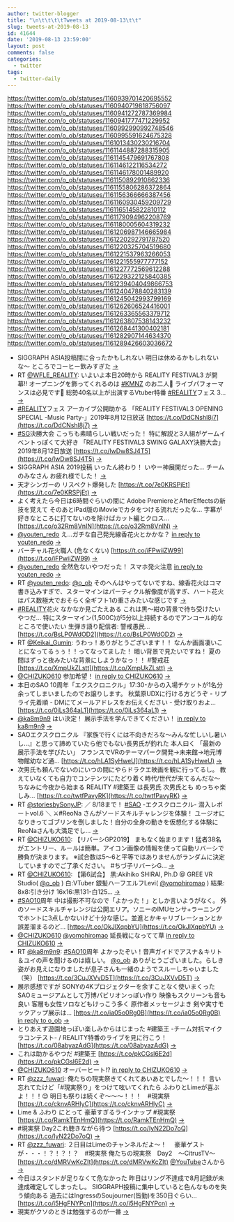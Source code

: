 ```yaml
---
author: twitter-blogger
title: "\n\t\t\t\tTweets at 2019-08-13\t\t"
slug: tweets-at-2019-08-13
id: 41644
date: '2019-08-13 23:59:00'
layout: post
comments: false
categories:
  - twitter
tags:
  - twitter-daily
---
```


https://twitter.com/o_ob/statuses/1160939701420695552 https://twitter.com/o_ob/statuses/1160940719818756097 https://twitter.com/o_ob/statuses/1160941272787369984 https://twitter.com/o_ob/statuses/1160941777471229952 https://twitter.com/o_ob/statuses/1160992990992748546 https://twitter.com/o_ob/statuses/1160995591624675328 https://twitter.com/o_ob/statuses/1161013430230216704 https://twitter.com/o_ob/statuses/1161144887288315905 https://twitter.com/o_ob/statuses/1161145479691767808 https://twitter.com/o_ob/statuses/1161146122116534272 https://twitter.com/o_ob/statuses/1161146178001489920 https://twitter.com/o_ob/statuses/1161150892910862336 https://twitter.com/o_ob/statuses/1161155806286372864 https://twitter.com/o_ob/statuses/1161156366666387456 https://twitter.com/o_ob/statuses/1161160930459209729 https://twitter.com/o_ob/statuses/1161165145822810112 https://twitter.com/o_ob/statuses/1161179094962208769 https://twitter.com/o_ob/statuses/1161180005604319232 https://twitter.com/o_ob/statuses/1161206987146665984 https://twitter.com/o_ob/statuses/1161220292791787520 https://twitter.com/o_ob/statuses/1161220325704519680 https://twitter.com/o_ob/statuses/1161221537963266053 https://twitter.com/o_ob/statuses/1161221555977777152 https://twitter.com/o_ob/statuses/1161227772569612288 https://twitter.com/o_ob/statuses/1161229322125840385 https://twitter.com/o_ob/statuses/1161239404049866753 https://twitter.com/o_ob/statuses/1161240478840283139 https://twitter.com/o_ob/statuses/1161245042993799169 https://twitter.com/o_ob/statuses/1161262606524416001 https://twitter.com/o_ob/statuses/1161263365563379712 https://twitter.com/o_ob/statuses/1161263807538143232 https://twitter.com/o_ob/statuses/1161268441300402181 https://twitter.com/o_ob/statuses/1161282907144634370 https://twitter.com/o_ob/statuses/1161289426603036672  

*   SIGGRAPH ASIA投稿間に合ったかもしれない 明日は休めるかもしれないな〜 ところでコーヒー飲みすぎた [->](https://twitter.com/o_ob/statuses/1160939701420695552)
*   RT [@WFLE_REALITY](https://twitter.com/WFLE_REALITY): いよいよ本日20時から REALITY FESTIVAL3 が開幕‼️ オープニングを飾ってくれるのは [#KMNZ](https://twitter.com/search?q=%23KMNZ&src=hash) のお二人🙌 ライブパフォーマンスは必見です👀 総勢40名以上が出演するVtuber特番 [#REALITY](https://twitter.com/search?q=%23REALITY&src=hash)フェス 3… [->](https://twitter.com/o_ob/statuses/1160940719818756097)
*   [#REALITY](https://twitter.com/search?q=%23REALITY&src=hash)フェス アーカイブ公開助かる 「REALITY FESTIVAL3 OPENING SPECIAL -Music Party-」2019年8月12日放送 [https://t.co/DdCNshl8j7](https://t.co/DdCNshl8j7) [->](https://twitter.com/o_ob/statuses/1160941272787369984)
*   [#SG](https://twitter.com/search?q=%23SG&src=hash)決勝大会 こっちも素晴らしい戦いだった！ 特に解説と3人組がゲームイベントっぽくて大好き 「REALITY FESTIVAL3 SWING GALAXY決勝大会」2019年8月12日放送 [https://t.co/lwDw8SJ4T5](https://t.co/lwDw8SJ4T5) [->](https://twitter.com/o_ob/statuses/1160941777471229952)
*   SIGGRAPH ASIA 2019投稿 いったん終わり！ いやー神展開だった... チームのみなさん お疲れ様でした！ [->](https://twitter.com/o_ob/statuses/1160992990992748546)
*   天才シンガーの リスペクト爆発した [https://t.co/7e0KRSPjEt](https://t.co/7e0KRSPjEt) [->](https://twitter.com/o_ob/statuses/1160995591624675328)
*   よく考えたら今日は6時間ぐらいの間に Adobe PremiereとAfterEffectsの新技を覚えて そのあとiPad版のiMovieでカタをつける流れだったな... 字幕が好きなところに打てないのを除けばカット編とクロス… [https://t.co/o32Rm8VnIN](https://t.co/o32Rm8VnIN) [->](https://twitter.com/o_ob/statuses/1161013430230216704)
*   [@youten_redo](https://twitter.com/youten_redo) え...ガチな自己発光線香花火とかかな？ [in reply to youten_redo](https://twitter.com/youten_redo/statuses/1161144496823779328) [->](https://twitter.com/o_ob/statuses/1161144887288315905)
*   バーチャル花火職人 (危なくない) [https://t.co/iFPwiiZW99](https://t.co/iFPwiiZW99) [->](https://twitter.com/o_ob/statuses/1161145479691767808)
*   [@youten_redo](https://twitter.com/youten_redo) 全然危ないやつだった！ スマホ発火注意 [in reply to youten_redo](https://twitter.com/youten_redo/statuses/1161145521437700096) [->](https://twitter.com/o_ob/statuses/1161146122116534272)
*   RT [@youten_redo](https://twitter.com/youten_redo): [@o_ob](https://twitter.com/o_ob) そのへんはやってないですね、線香花火はコマ書き込みすぎで、スターマインはパーティクル解像度が高すぎ、ハート花火はパス数極大でおそらく全ギフト1の重さみたいな感じです [->](https://twitter.com/o_ob/statuses/1161146178001489920)
*   [#REALITY](https://twitter.com/search?q=%23REALITY&src=hash)花火 なかなか見ごたえある これは黒〜紺の背景で待ち受けたいやつだ... 特にスターマイン(1,500C)が5分以上持続するのでアンコール的なところで使いたい 生弾き語り配信者: 警戒愚民… [https://t.co/BsLP0WdOD2](https://t.co/BsLP0WdOD2) [->](https://twitter.com/o_ob/statuses/1161150892910862336)
*   RT [@Keikai_Gumin](https://twitter.com/Keikai_Gumin): うわっ！ありがとうございます！！ なんか画面凄いことになってるぅぅ！！ってなってました！ 暗い背景で見たいですね！ 夏の間はずっと夜みたいな背景にしようかなっ！！ #警戒荘 [https://t.co/XmpUkZLstt](https://t.co/XmpUkZLstt) [->](https://twitter.com/o_ob/statuses/1161155806286372864)
*   [@CHIZUKO610](https://twitter.com/CHIZUKO610) 参加希望！ [in reply to CHIZUKO610](https://twitter.com/CHIZUKO610/statuses/1161119113378328576) [->](https://twitter.com/o_ob/statuses/1161156366666387456)
*   本日のSAO 10周年「エクスクロニクル」17:30-からの入場チケットが1名分余ってしまいましたのでお譲りします。 秋葉原UDXに行ける方どうぞ - リプライ先着順 - DMにてメールアドレスをお伝えください - 受け取りおよ… [https://t.co/0iLs364aL1](https://t.co/0iLs364aL1) [->](https://twitter.com/o_ob/statuses/1161160930459209729)
*   [@ka8m9n9](https://twitter.com/ka8m9n9) はい決定！ 展示手法を学んできてください！ [in reply to ka8m9n9](https://twitter.com/ka8m9n9/statuses/1161164538814713856) [->](https://twitter.com/o_ob/statuses/1161165145822810112)
*   SAOエクスクロニクル 『家族で行くには不向きだろな〜みんな忙しいし暑いし...』と思って諦めていたら他でもない長男氏が釣れた 本人曰く 「最新の展示手法を学びたい」 フランスでVRのテーマパーク開発→未来館→地元博物館幼など通… [https://t.co/hLA1SyHweU](https://t.co/hLA1SyHweU) [->](https://twitter.com/o_ob/statuses/1161179094962208769)
*   次男氏も頼んでないのにいつの間にやらドラクエ映画を観に行ってるし。 教えていなくても自力でコンテンツにたどり着く時代/世代が来てるんだな〜 ちなみに今夜から始まる REALITY #建築王 は長男氏 次男氏とも めっちゃ楽しみ… [https://t.co/twtfPavyRK](https://t.co/twtfPavyRK) [->](https://twitter.com/o_ob/statuses/1161180005604319232)
*   RT [@storiesbySonyJP](https://twitter.com/storiesbySonyJP): ／ 8/18まで！ [#SAO](https://twitter.com/search?q=%23SAO&src=hash) -エクスクロニクル- 潜入レポートvol.6 ＼ ⚔#ReoNa さんがソードスキルチャレンジを体験！ ユージオになりきってゴブリンを倒しました！自分の全身の動きを仮想化する体験にReoNaさんも大満足でし… [->](https://twitter.com/o_ob/statuses/1161206987146665984)
*   RT [@CHIZUKO610](https://twitter.com/CHIZUKO610): 【リバーシGP2019】 まもなく始まります！猛者38名がエントリー、ルールは簡単。アイコン画像の情報を使って自動リバーシで勝負が決まります。 ※試合数は5～6と平等ではありませんがランダムに決定していますのでご了承ください。 #ちづ子リバーシG… [->](https://twitter.com/o_ob/statuses/1161220292791787520)
*   RT [@CHIZUKO610](https://twitter.com/CHIZUKO610): 【第6試合】 黒:Akihiko SHIRAI, Ph.D @ GREE VR Studio( [@o_ob](https://twitter.com/o_ob) ) 白:VTuber 銀髪ハーフエルフLevi( [@yomohiromao](https://twitter.com/yomohiromao) ) 結果: 8x8:引き分け 16x16:黒131-白125… [->](https://twitter.com/o_ob/statuses/1161220325704519680)
*   [#SAO10](https://twitter.com/search?q=%23SAO10&src=hash)周年 中は撮影不可なので「よかった！」としか言いようがなく。 外のソードスキルチャレンジは公開エリア。ソニーのIMUセンサ+ラーニングでホントに3点しかないけど十分な感じ。並進とかキャリブレーションとか誤差溜まるのど… [https://t.co/OkJlXqpbYU](https://t.co/OkJlXqpbYU) [->](https://twitter.com/o_ob/statuses/1161221537963266053)
*   [@CHIZUKO610](https://twitter.com/CHIZUKO610) [@yomohiromao](https://twitter.com/yomohiromao) 延長戦になってて草 [in reply to CHIZUKO610](https://twitter.com/CHIZUKO610/statuses/1161216627217555457) [->](https://twitter.com/o_ob/statuses/1161221555977777152)
*   RT [@ka8m9n9](https://twitter.com/ka8m9n9): [#SAO10](https://twitter.com/search?q=%23SAO10&src=hash)周年 よかったぞい！音声ガイドでアスナ＆キリト＆ユイの声を聞けるのは嬉しい。 [@o_ob](https://twitter.com/o_ob) ありがとうございました。らしき姿がお見えになりましたが息子さんも一緒のようでスルーしちゃいました（笑） [https://t.co/3CuJXVvD5T](https://t.co/3CuJXVvD5T) [->](https://twitter.com/o_ob/statuses/1161227772569612288)
*   展示感想ですが SONYの4Kプロジェクターを余すことなく使いまくったSAOミュージアムとして万博パビリオンっぽい作り 映像もスクリーンも音も良い 客層も女性ソロなどもけっこう多く 原作者メッセージよき 剣や実寸モックアップ展示は… [https://t.co/ia05o0Rg0B](https://t.co/ia05o0Rg0B) [in reply to o_ob](https://twitter.com/o_ob/statuses/1161221537963266053) [->](https://twitter.com/o_ob/statuses/1161229322125840385)
*   とりあえず遊園地っぽい楽しみからはじまった #建築王 -チーム対抗マイクラコンテスト- / REALITY特番のライブを見に行こう！ [https://t.co/08abyazAdG](https://t.co/08abyazAdG) [->](https://twitter.com/o_ob/statuses/1161239404049866753)
*   これは助かるやつだ #建築王 [https://t.co/pkCGsl6E2d](https://t.co/pkCGsl6E2d) [->](https://twitter.com/o_ob/statuses/1161240478840283139)
*   [@CHIZUKO610](https://twitter.com/CHIZUKO610) オーバーヒート⁉︎ [in reply to CHIZUKO610](https://twitter.com/CHIZUKO610/statuses/1161235817987055616) [->](https://twitter.com/o_ob/statuses/1161245042993799169)
*   RT [@zzz_fuwari](https://twitter.com/zzz_fuwari): 俺たちの現実祭きてくれてあいあとでした～！！！ 言い忘れてたけど「#現実祭り」をつけて呟いてくれたら ふわりとLimeが喜ぶよ！！！😊 明日も祭りは続くぞ～～～！！！　#現実祭 [https://t.co/cknvARHlyC](https://t.co/cknvARHlyC) [->](https://twitter.com/o_ob/statuses/1161262606524416001)
*   Lime & ふわり にとって 豪華すぎるラインナップ #現実祭 [https://t.co/RamkTEnHmQ](https://t.co/RamkTEnHmQ) [->](https://twitter.com/o_ob/statuses/1161263365563379712)
*   #現実祭 Day2これ聴きながら待つ [https://t.co/IyN22Do7oQ](https://t.co/IyN22Do7oQ) [->](https://twitter.com/o_ob/statuses/1161263807538143232)
*   RT [@zzz_fuwari](https://twitter.com/zzz_fuwari): ２日目はLimeのチャンネルだよ～！　 豪華ゲストが・・・！？！？！？　#現実祭 俺たちの現実祭　Day2　～CitrusTV～ [https://t.co/dMRVwKcZIt](https://t.co/dMRVwKcZIt) [@YouTube](https://twitter.com/YouTube)さんから [->](https://twitter.com/o_ob/statuses/1161268441300402181)
*   今日はスタンドが足りなくて危なかった 昨日はリング不達成で8月記録が未達成確定してしまったし。 SIGGRAPH投稿に集中していると色んなものを失う傾向ある 過去にはIngressのSoujourner(皆勤)を350日ぐらい… [https://t.co/i5HgFNYPcn](https://t.co/i5HgFNYPcn) [->](https://twitter.com/o_ob/statuses/1161282907144634370)
*   現実がクソのときは勉強するのが一番 [->](https://twitter.com/o_ob/statuses/1161289426603036672)